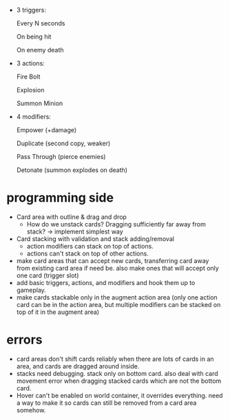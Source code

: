 - 3 triggers:

    Every N seconds

    On being hit

    On enemy death

- 3 actions:

    Fire Bolt

    Explosion

    Summon Minion

- 4 modifiers:

    Empower (+damage)

    Duplicate (second copy, weaker)

    Pass Through (pierce enemies)

    Detonate (summon explodes on death)
    
    
# programming side

- Card area with outline & drag and drop
    - How do we unstack cards? Dragging sufficiently far away from stack? -> implement simplest way
- Card stacking with validation and stack adding/removal
    - action modifiers can stack on top of actions.
    - actions can't stack on top of other actions.
- make card areas that can accept new cards, transferring card away from existing card area if need be. also make ones that will accept only one card (trigger slot)
- add basic triggers, actions, and modifiers and hook them up to gameplay.
- make cards stackable only in the augment action area (only one action card can be in the action area, but multiple modifiers can be stacked on top of it in the augment area)

# errors
- card areas don't shift cards reliably when there are lots of cards in an area, and cards are dragged around inside.
- stacks need debugging. stack only on bottom card. also deal with card movement error when dragging stacked cards which are not the bottom card.
- Hover can't be enabled on world container, it overrides everything. need a way to make it so cards can still be removed from a card area somehow.